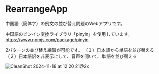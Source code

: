 # RearrangeApp

中国語（簡体字）の例文の並び替え問題のWebアプリです。

中国語のピンイン変換ライブラリ「pinyin」を使用しています。
https://www.npmjs.com/package/pinyin

2パターンの並び替え練習が可能です。
（１）日本語から単語を並び替える
（２）日本語訳を非表示にして、音声を聞いて、単語を並び替える

![CleanShot 2024-11-18 at 12 20 21@2x](https://github.com/user-attachments/assets/fab86d13-3a08-4c7f-8569-c1b161369300)
